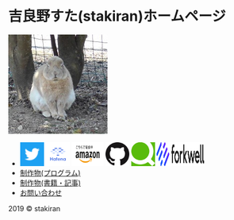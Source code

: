# 吉良野すた(stakiran)ホームページ
![avatarhalf](img/avatar_half.jpg)

- <a href="https://twitter.com/stakiran2" target="_blank"><img src="logo/twitter.png" alt="twitter_logo" width="48" height="48"></a>
  <a href="http://profile.hatena.ne.jp/stakiran/" target="_blank"><img src="logo/hatena.svg" alt="hatena_logo" width="48" height="48"></a>
  <a href="https://www.amazon.co.jp/吉良野すた/e/B07JLHMBDV" target="_blank"><img src="logo/amazon.png" alt="amazon_logo" width="64" height="48"></a>
  <a href="https://github.com/stakiran" target="_blank"><img src="logo/github.png" alt="github_logo" width="48" height="48"></a>
  <a href="https://qiita.com/sta" target="_blank"><img src="logo/qiita.png" alt="qiita_logo" width="48" height="48"></a>
  <a href="https://portfolio.forkwell.com/@stakiran" target="_blank"><img src="logo/forkwell.svg" alt="forkwell_logo" width="96" height="48"></a>
- [制作物(プログラム)](works.md)
- [制作物(書籍・記事)](works_writing.md)
- <a href="contact.html">お問い合わせ</a>

2019 © stakiran
